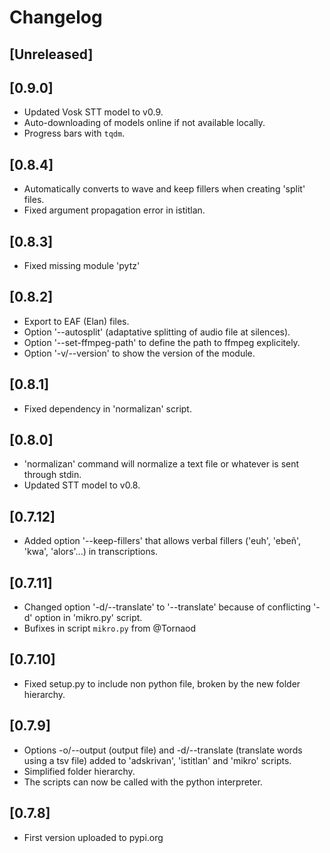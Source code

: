 # Changelog

## [Unreleased]

## [0.9.0]

- Updated Vosk STT model to v0.9.
- Auto-downloading of models online if not available locally.
- Progress bars with `tqdm`.

## [0.8.4]

- Automatically converts to wave and keep fillers when creating 'split' files.
- Fixed argument propagation error in istitlan.

## [0.8.3]

- Fixed missing module 'pytz'

## [0.8.2]

- Export to EAF (Elan) files.
- Option '--autosplit' (adaptative splitting of audio file at silences).
- Option '--set-ffmpeg-path' to define the path to ffmpeg explicitely.
- Option '-v/--version' to show the version of the module.

## [0.8.1]

- Fixed dependency in 'normalizan' script.

## [0.8.0]

- 'normalizan' command will normalize a text file or whatever is sent through stdin.
- Updated STT model to v0.8.

## [0.7.12]

- Added option '--keep-fillers' that allows verbal fillers ('euh', 'ebeñ', 'kwa', 'alors'...) in transcriptions.

## [0.7.11]

- Changed option '-d/--translate' to '--translate' because of conflicting '-d' option in 'mikro.py' script.
- Bufixes in script `mikro.py` from @Tornaod

## [0.7.10]

- Fixed setup.py to include non python file, broken by the new folder hierarchy.

## [0.7.9]

- Options -o/--output (output file) and -d/--translate (translate words using a tsv file) added to 'adskrivan', 'istitlan' and 'mikro' scripts.
- Simplified folder hierarchy.
- The scripts can now be called with the python interpreter.

## [0.7.8]

- First version uploaded to pypi.org
